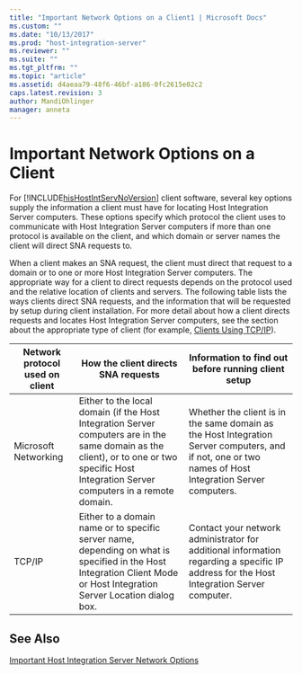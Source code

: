 ```yaml
---
title: "Important Network Options on a Client1 | Microsoft Docs"
ms.custom: ""
ms.date: "10/13/2017"
ms.prod: "host-integration-server"
ms.reviewer: ""
ms.suite: ""
ms.tgt_pltfrm: ""
ms.topic: "article"
ms.assetid: d4aeaa79-48f6-46bf-a186-0fc2615e02c2
caps.latest.revision: 3
author: MandiOhlinger
manager: anneta
---
```

# Important Network Options on a Client
For [!INCLUDE[hisHostIntServNoVersion](../core/includes/hishostintservnoversion-md.md)] client software, several key options supply the information a client must have for locating Host Integration Server computers. These options specify which protocol the client uses to communicate with Host Integration Server computers if more than one protocol is available on the client, and which domain or server names the client will direct SNA requests to.  
  
 When a client makes an SNA request, the client must direct that request to a domain or to one or more Host Integration Server computers. The appropriate way for a client to direct requests depends on the protocol used and the relative location of clients and servers. The following table lists the ways clients direct SNA requests, and the information that will be requested by setup during client installation. For more detail about how a client directs requests and locates Host Integration Server computers, see the section about the appropriate type of client (for example, [Clients Using TCP/IP](../core/tcp-ip-clients.md)).  
  
|Network protocol used on client|How the client directs SNA requests|Information to find out before running client setup|  
|-------------------------------------|-----------------------------------------|---------------------------------------------------------|  
|Microsoft Networking|Either to the local domain (if the Host Integration Server computers are in the same domain as the client), or to one or two specific Host Integration Server computers in a remote domain.|Whether the client is in the same domain as the Host Integration Server computers, and if not, one or two names of Host Integration Server computers.|  
|TCP/IP|Either to a domain name or to specific server name, depending on what is specified in the Host Integration Client Mode or Host Integration Server Location dialog box.|Contact your network administrator for additional information regarding a specific IP address for the Host Integration Server computer.|  
  
## See Also  
 [Important Host Integration Server Network Options](../core/important-host-integration-server-network-options.md)